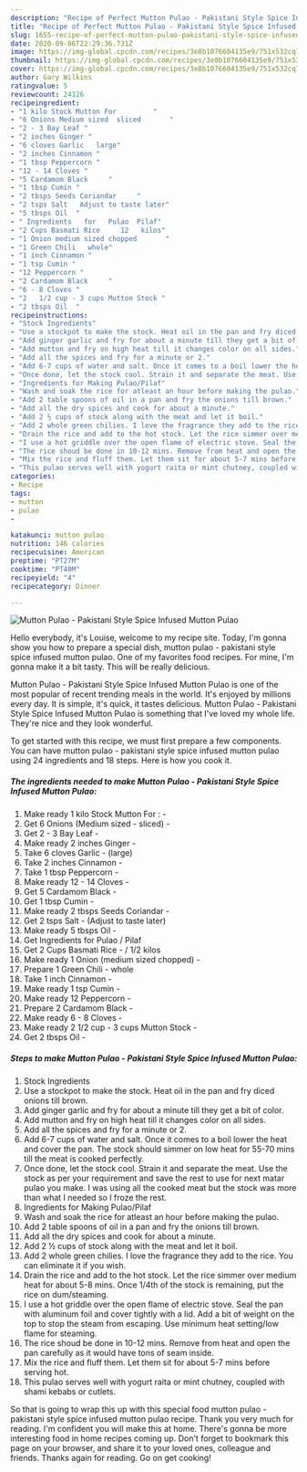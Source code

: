 ```yaml
---
description: "Recipe of Perfect Mutton Pulao - Pakistani Style Spice Infused Mutton Pulao"
title: "Recipe of Perfect Mutton Pulao - Pakistani Style Spice Infused Mutton Pulao"
slug: 1655-recipe-of-perfect-mutton-pulao-pakistani-style-spice-infused-mutton-pulao
date: 2020-09-06T22:29:36.731Z
image: https://img-global.cpcdn.com/recipes/3e8b1076604135e9/751x532cq70/mutton-pulao-pakistani-style-spice-infused-mutton-pulao-recipe-main-photo.jpg
thumbnail: https://img-global.cpcdn.com/recipes/3e8b1076604135e9/751x532cq70/mutton-pulao-pakistani-style-spice-infused-mutton-pulao-recipe-main-photo.jpg
cover: https://img-global.cpcdn.com/recipes/3e8b1076604135e9/751x532cq70/mutton-pulao-pakistani-style-spice-infused-mutton-pulao-recipe-main-photo.jpg
author: Gary Wilkins
ratingvalue: 5
reviewcount: 24126
recipeingredient:
- "1 kilo Stock Mutton For         "
- "6 Onions Medium sized  sliced       "
- "2 - 3 Bay Leaf "
- "2 inches Ginger "
- "6 cloves Garlic   large"
- "2 inches Cinnamon "
- "1 tbsp Peppercorn "
- "12 - 14 Cloves "
- "5 Cardamom Black     "
- "1 tbsp Cumin "
- "2 tbsps Seeds Coriandar     "
- "2 tsps Salt   Adjust to taste later"
- "5 tbsps Oil  "
- " Ingredients   for   Pulao  Pilaf"
- "2 Cups Basmati Rice     12   kilos"
- "1 Onion medium sized chopped       "
- "1 Green Chili   whole"
- "1 inch Cinnamon "
- "1 tsp Cumin "
- "12 Peppercorn "
- "2 Cardamom Black     "
- "6 - 8 Cloves "
- "2   1/2 cup - 3 cups Mutton Stock "
- "2 tbsps Oil  "
recipeinstructions:
- "Stock Ingredients"
- "Use a stockpot to make the stock. Heat oil in the pan and fry diced onions till brown."
- "Add ginger garlic and fry for about a minute till they get a bit of color."
- "Add mutton and fry on high heat till it changes color on all sides."
- "Add all the spices and fry for a minute or 2."
- "Add 6-7 cups of water and salt. Once it comes to a boil lower the heat and cover the pan. The stock should simmer on low heat for 55-70 mins till the meat is cooked perfectly."
- "Once done, let the stock cool. Strain it and separate the meat. Use the stock as per your requirement and save the rest to use for next matar pulao you make. I was using all the cooked meat but the stock was more than what I needed so I froze the rest."
- "Ingredients for Making Pulao/Pilaf"
- "Wash and soak the rice for atleast an hour before making the pulao."
- "Add 2 table spoons of oil in a pan and fry the onions till brown."
- "Add all the dry spices and cook for about a minute."
- "Add 2 ½ cups of stock along with the meat and let it boil."
- "Add 2 whole green chilies. I love the fragrance they add to the rice. You can eliminate it if you wish."
- "Drain the rice and add to the hot stock. Let the rice simmer over medium heat for about 5-8 mins. Once 1/4th of the stock is remaining, put the rice on dum/steaming."
- "I use a hot griddle over the open flame of electric stove. Seal the pan with aluminum foil and cover tightly with a lid. Add a bit of weight on the top to stop the steam from escaping. Use minimum heat setting/low flame for steaming."
- "The rice shoud be done in 10-12 mins. Remove from heat and open the pan carefully as it would have tons of seam inside."
- "Mix the rice and fluff them. Let them sit for about 5-7 mins before serving hot."
- "This pulao serves well with yogurt raita or mint chutney, coupled with shami kebabs or cutlets."
categories:
- Recipe
tags:
- mutton
- pulao
- 

katakunci: mutton pulao  
nutrition: 146 calories
recipecuisine: American
preptime: "PT27M"
cooktime: "PT40M"
recipeyield: "4"
recipecategory: Dinner

---
```



![Mutton Pulao - Pakistani Style Spice Infused Mutton Pulao](https://img-global.cpcdn.com/recipes/3e8b1076604135e9/751x532cq70/mutton-pulao-pakistani-style-spice-infused-mutton-pulao-recipe-main-photo.jpg)

Hello everybody, it's Louise, welcome to my recipe site. Today, I'm gonna show you how to prepare a special dish, mutton pulao - pakistani style spice infused mutton pulao. One of my favorites food recipes. For mine, I'm gonna make it a bit tasty. This will be really delicious.



Mutton Pulao - Pakistani Style Spice Infused Mutton Pulao is one of the most popular of recent trending meals in the world. It's enjoyed by millions every day. It is simple, it's quick, it tastes delicious. Mutton Pulao - Pakistani Style Spice Infused Mutton Pulao is something that I've loved my whole life. They're nice and they look wonderful.


To get started with this recipe, we must first prepare a few components. You can have mutton pulao - pakistani style spice infused mutton pulao using 24 ingredients and 18 steps. Here is how you cook it.

<!--inarticleads1-->

##### The ingredients needed to make Mutton Pulao - Pakistani Style Spice Infused Mutton Pulao:

1. Make ready 1 kilo Stock Mutton For     :    -
1. Get 6 Onions (Medium sized - sliced)       -
1. Get 2 - 3 Bay Leaf -
1. Make ready 2 inches Ginger -
1. Take 6 cloves Garlic -  (large)
1. Take 2 inches Cinnamon -
1. Take 1 tbsp Peppercorn -
1. Make ready 12 - 14 Cloves -
1. Get 5 Cardamom Black     -
1. Get 1 tbsp Cumin -
1. Make ready 2 tbsps Seeds Coriandar     -
1. Get 2 tsps Salt -  (Adjust to taste later)
1. Make ready 5 tbsps Oil  -
1. Get  Ingredients   for   Pulao / Pilaf
1. Get 2 Cups Basmati Rice -  /  1/2   kilos
1. Make ready 1 Onion (medium sized chopped)       -
1. Prepare 1 Green Chili -  whole
1. Take 1 inch Cinnamon -
1. Make ready 1 tsp Cumin -
1. Make ready 12 Peppercorn -
1. Prepare 2 Cardamom Black     -
1. Make ready 6 - 8 Cloves -
1. Make ready 2   1/2 cup - 3 cups Mutton Stock -
1. Get 2 tbsps Oil  -




<!--inarticleads2-->

##### Steps to make Mutton Pulao - Pakistani Style Spice Infused Mutton Pulao:

1. Stock Ingredients
1. Use a stockpot to make the stock. Heat oil in the pan and fry diced onions till brown.
1. Add ginger garlic and fry for about a minute till they get a bit of color.
1. Add mutton and fry on high heat till it changes color on all sides.
1. Add all the spices and fry for a minute or 2.
1. Add 6-7 cups of water and salt. Once it comes to a boil lower the heat and cover the pan. The stock should simmer on low heat for 55-70 mins till the meat is cooked perfectly.
1. Once done, let the stock cool. Strain it and separate the meat. Use the stock as per your requirement and save the rest to use for next matar pulao you make. I was using all the cooked meat but the stock was more than what I needed so I froze the rest.
1. Ingredients for Making Pulao/Pilaf
1. Wash and soak the rice for atleast an hour before making the pulao.
1. Add 2 table spoons of oil in a pan and fry the onions till brown.
1. Add all the dry spices and cook for about a minute.
1. Add 2 ½ cups of stock along with the meat and let it boil.
1. Add 2 whole green chilies. I love the fragrance they add to the rice. You can eliminate it if you wish.
1. Drain the rice and add to the hot stock. Let the rice simmer over medium heat for about 5-8 mins. Once 1/4th of the stock is remaining, put the rice on dum/steaming.
1. I use a hot griddle over the open flame of electric stove. Seal the pan with aluminum foil and cover tightly with a lid. Add a bit of weight on the top to stop the steam from escaping. Use minimum heat setting/low flame for steaming.
1. The rice shoud be done in 10-12 mins. Remove from heat and open the pan carefully as it would have tons of seam inside.
1. Mix the rice and fluff them. Let them sit for about 5-7 mins before serving hot.
1. This pulao serves well with yogurt raita or mint chutney, coupled with shami kebabs or cutlets.




So that is going to wrap this up with this special food mutton pulao - pakistani style spice infused mutton pulao recipe. Thank you very much for reading. I'm confident you will make this at home. There's gonna be more interesting food in home recipes coming up. Don't forget to bookmark this page on your browser, and share it to your loved ones, colleague and friends. Thanks again for reading. Go on get cooking!
